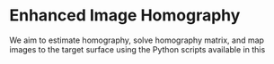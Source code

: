# Enhanced Image Homography

We aim to estimate homography, solve homography matrix, and map images to the target surface using the Python scripts available in this